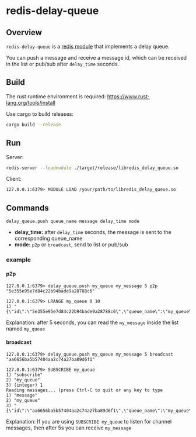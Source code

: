 # redis-delay-queue

## Overview

`redis-delay-queue` is a [redis module](https://redis.io/docs/reference/modules/) that implements a delay queue. 

You can push a message and receive a message id, which can be received in the list or pub/sub after `delay_time` seconds.

## Build

The rust runtime environment is required: https://www.rust-lang.org/tools/install

Use cargo to build releases:

``` bash
cargo build --release
```

## Run

Server:

``` bash
redis-server --loadmodule ./target/release/libredis_delay_queue.so
```

Client:
``` bash
127.0.0.1:6379> MODULE LOAD /your/path/to/libredis_delay_queue.so
```

## Commands

``` shell
delay_queue.push queue_name message delay_time mode
```
- **delay_time:** after `delay_time` seconds, the message is sent to the corresponding queue_name
- **mode:** `p2p` or `broadcast`, send to list or pub/sub

### example


#### p2p

```
127.0.0.1:6379> delay_queue.push my_queue my_message 5 p2p
"5e355e95e7d84c22b94bade9a28788c6"
```

```
127.0.0.1:6379> LRANGE my_queue 0 10
1) "{\"id\":\"5e355e95e7d84c22b94bade9a28788c6\",\"queue_name\":\"my_queue\",\"msg\":\"my_message\",\"delay_time\":1703684571,\"mode\":\"P2P\"}"
```

Explanation: after 5 seconds, you can read the `my_message` inside the list named `my_queue`


#### broadcast
```
127.0.0.1:6379> delay_queue.push my_queue my_message 5 broadcast
"aa6656ba5b57404aa2c74a27ba89d6f1"
```
```
127.0.0.1:6379> SUBSCRIBE my_queue
1) "subscribe"
2) "my_queue"
3) (integer) 1
Reading messages... (press Ctrl-C to quit or any key to type
1) "message"
2) "my_queue"
3) "{\"id\":\"aa6656ba5b57404aa2c74a27ba89d6f1\",\"queue_name\":\"my_queue\",\"msg\":\"my_message\",\"delay_time\":1703684786,\"mode\":\"Broadcast\"}"
```
Explanation: If you are using `SUBSCRIBE my_queue` to listen for channel messages, then after 5s you can receive `my_message`
